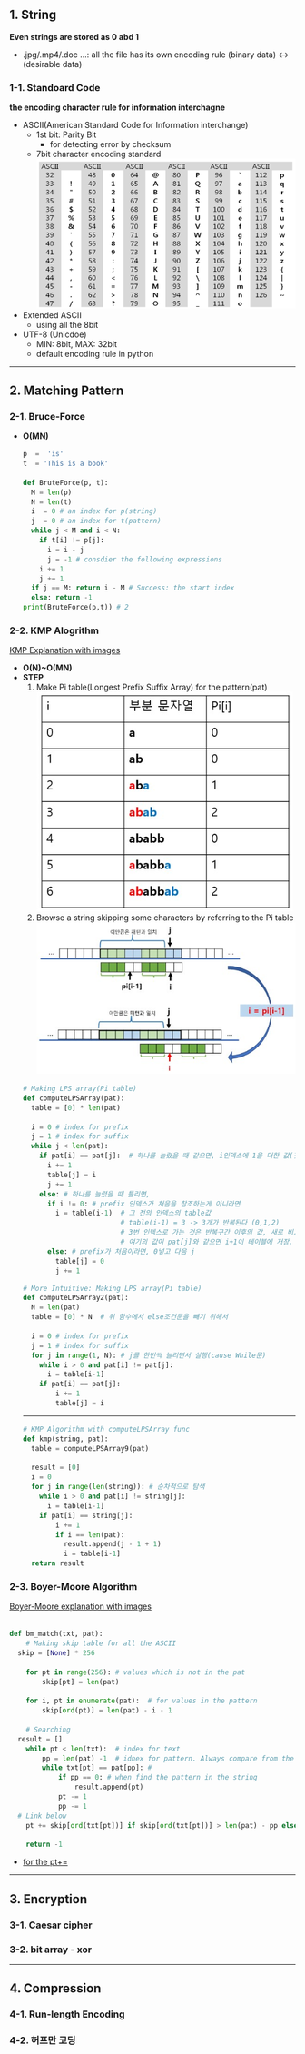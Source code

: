 ## 1. String
**Even strings are stored as 0 abd 1**
 * .jpg/.mp4/.doc ...: all the file has its own encoding rule (binary data) <-> (desirable data)
### 1-1. Standoard Code
**the encoding character rule for information interchagne**
* ASCII(American Standard Code for Information interchange)
  * 1st bit: Parity Bit
    * for detecting error by checksum
  * 7bit character encoding standard
    ![ASCII](images/%EC%BA%A1%EC%B2%98.PNG)
* Extended ASCII
  * using all the 8bit
* UTF-8 (Unicdoe)
  * MIN: 8bit, MAX: 32bit
  * default encoding rule in python
---
## 2. Matching Pattern
### 2-1. Bruce-Force
* **O(MN)**
  ```python
  p  =  'is'
  t  = 'This is a book'

  def BruteForce(p, t):
    M = len(p)
    N = len(t)
    i  = 0 # an index for p(string)
    j  = 0 # an index for t(pattern)
    while j < M and i < N:
      if t[i] != p[j]:
        i = i - j 
        j = -1 # consdier the following expressions
      i += 1
      j += 1
    if j == M: return i - M # Success: the start index
    else: return -1
  print(BruteForce(p,t)) # 2
  ```
### 2-2. KMP Alogrithm
[KMP Explanation with images](https://yiyj1030.tistory.com/495)
* **O(N)~O(MN)**
* **STEP**
  1. Make Pi table(Longest Prefix Suffix Array) for the pattern(pat)
    ![Ex.Pi_table](images/Pi_table.jpg)
  2. Browse a string skipping some characters by referring to the Pi table
    ![Ex.KMP_search](images/KMP.jpg)
    ```python
    # Making LPS array(Pi table)
    def computeLPSArray(pat):
      table = [0] * len(pat)

      i = 0 # index for prefix
      j = 1 # index for suffix
      while j < len(pat):
        if pat[i] == pat[j]:  # 하나를 늘렸을 때 같으면, i인덱스에 1을 더한 값(갯수)을 저장
          i += 1
          table[j] = i
          j += 1
        else: # 하나를 늘렸을 때 틀리면,
          if i != 0: # prefix 인덱스가 처음을 참조하는게 아니라면
            i = table(i-1)  # 그 전의 인덱스의 table값
                            # table(i-1) = 3 -> 3개가 반복된다 (0,1,2)
                            # 3번 인덱스로 가는 것은 반복구간 이후의 값, 새로 비교할 지점
                            # 여기의 값이 pat[j]와 같으면 i+1이 테이블에 저장. 새로운(감소된) lps지점 형성
          else: # prefix가 처음이라면, 0넣고 다음 j
            table[j] = 0
            j += 1
    ```
    ```python
    # More Intuitive: Making LPS array(Pi table)
    def computeLPSArray2(pat):
      N = len(pat)
      table = [0] * N  # 위 함수에서 else조건문을 빼기 위해서

      i = 0 # index for prefix
      j = 1 # index for suffix
      for j in range(1, N): # j를 한번씩 늘리면서 실행(cause While문)
        while i > 0 and pat[i] != pat[j]:
          i = table[i-1]
        if pat[i] == pat[j]:
            i += 1
            table[j] = i
    ```
    ---
    ```python
    # KMP Algorithm with computeLPSArray func
    def kmp(string, pat):
      table = computeLPSArray9(pat)

      result = [0]
      i = 0
      for j in range(len(string)): # 순차적으로 탐색
        while i > 0 and pat[i] != string[j]:
          i = table[i-1]
        if pat[i] == string[j]:
            i += 1
            if i == len(pat):
              result.append(j - 1 + 1)
              i = table[i-1]
      return result

### 2-3. Boyer-Moore Algorithm
[Boyer-Moore explanation with images](https://wondytyahng.tistory.com/entry/%EB%B3%B4%EC%9D%B4%EC%96%B4%EB%AC%B4%EC%96%B4)

```python

def bm_match(txt, pat):
	# Making skip table for all the ASCII
  skip = [None] * 256

	for pt in range(256): # values which is not in the pat
		skip[pt] = len(pat)

	for i, pt in enumerate(pat):  # for values in the pattern
		skip[ord(pt)] = len(pat) - i - 1

	# Searching
  result = []
	while pt < len(txt):  # index for text
		pp = len(pat) -1  # idnex for pattern. Always compare from the end
		while txt[pt] == pat[pp]: #
			if pp == 0: # when find the pattern in the string
				result.append(pt)
			pt -= 1
			pp -= 1
  # Link below
	pt += skip[ord(txt[pt])] if skip[ord(txt[pt])] > len(pat) - pp else len(pat) - pp
	
	return -1
```
* [for the pt+=](https://dbehdrhs.tistory.com/72)

---
## 3. Encryption
### 3-1. Caesar cipher
### 3-2. bit array - xor

---
## 4. Compression
### 4-1. Run-length Encoding
### 4-2. 허프만 코딩